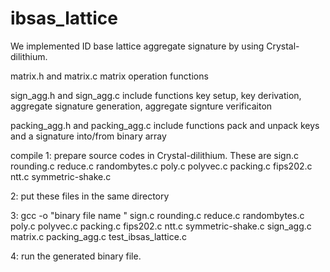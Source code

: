 # ibsas_lattice

We implemented ID base lattice aggregate signature by using Crystal-dilithium.

matrix.h and matrix.c
matrix operation functions

sign_agg.h and sign_agg.c include functions
key setup, key derivation, aggregate signature generation, aggregate signture verificaiton

packing_agg.h and packing_agg.c include functions
pack and unpack keys and a signature into/from binary array 

compile
1: prepare source codes in Crystal-dilithium.
These are 
sign.c rounding.c reduce.c randombytes.c poly.c polyvec.c packing.c fips202.c ntt.c symmetric-shake.c

2: put these files in the same directory

3: gcc -o "binary file name " sign.c rounding.c reduce.c randombytes.c poly.c polyvec.c packing.c fips202.c ntt.c symmetric-shake.c sign_agg.c matrix.c packing_agg.c test_ibsas_lattice.c

4: run the generated binary file.

